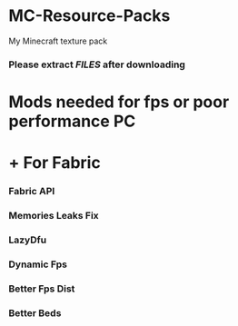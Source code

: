 # MC-Resource-Packs
My Minecraft texture pack 
### Please extract ***FILES*** after downloading
# Mods needed for fps or poor performance PC

# + For Fabric

### Fabric API

### Memories Leaks Fix

### LazyDfu

### Dynamic Fps

### Better Fps Dist

### Better Beds
